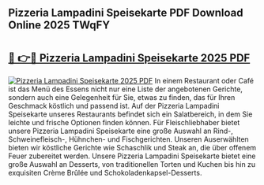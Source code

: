 ## Pizzeria Lampadini Speisekarte PDF Download Online 2025 TWqFY

# <h2><a href="http://gc9zo5.nevu.top/?p=Pizzeria+Lampadini+Speisekarte">🔗 👉🔴 Pizzeria Lampadini Speisekarte 2025 PDF</a></h2>

[![Pizzeria Lampadini Speisekarte 2025 PDF](https://i.imgur.com/dBaPXMq.png)](http://gc9zo5.nevu.top/?p=Pizzeria+Lampadini+Speisekarte)
In einem Restaurant oder Café ist das Menü des Essens nicht nur eine Liste der angebotenen Gerichte, sondern auch eine Gelegenheit für Sie, etwas zu finden, das für Ihren Geschmack köstlich und passend ist. Auf der Pizzeria Lampadini Speisekarte unseres Restaurants befindet sich ein Salatbereich, in dem Sie leichte und frische Optionen finden können. Für Fleischliebhaber bietet unsere Pizzeria Lampadini Speisekarte eine große Auswahl an Rind-, Schweinefleisch-, Hühnchen- und Fischgerichten. Unseren Auserwählten bieten wir köstliche Gerichte wie Schaschlik und Steak an, die über offenem Feuer zubereitet werden. Unsere Pizzeria Lampadini Speisekarte bietet eine große Auswahl an Desserts, von traditionellen Torten und Kuchen bis hin zu exquisiten Crème Brûlée und Schokoladenkapsel-Desserts.
